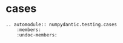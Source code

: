 # cases

```{eval-rst}
.. automodule:: numpydantic.testing.cases
    :members:
    :undoc-members:
```